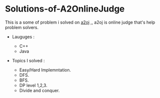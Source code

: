 # Solutions-of-A2OnlineJudge

This is a some of problem i solved on [a2oj](https://a2oj.com/) ,, a2oj is online judge that's help problem solvers.

+ Lauguges :
	- C++
	- Java

+ Topics I solved :
	- Easy/Hard Implemntation.
	- DFS.
	- BFS.
	- DP level 1,2,3.
	- Divide and conquer.
